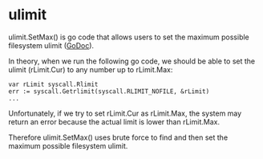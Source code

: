 # ulimit
ulimit.SetMax() is go code that allows users to set the maximum possible filesystem ulimit ([GoDoc](https://godoc.org/github.com/imclaren/ulimit)).

In theory, when we run the following go code, we should be able to set the ulimit (rLimit.Cur) to any number up to rLimit.Max: 

```
var rLimit syscall.Rlimit
err := syscall.Getrlimit(syscall.RLIMIT_NOFILE, &rLimit)
...
```

Unfortunately, if we try to set rLimit.Cur as rLimit.Max, the system may return an error because the actual limit is lower than rLimit.Max.

Therefore ulimit.SetMax() uses brute force to find and then set the maximum possible filesystem ulimit.